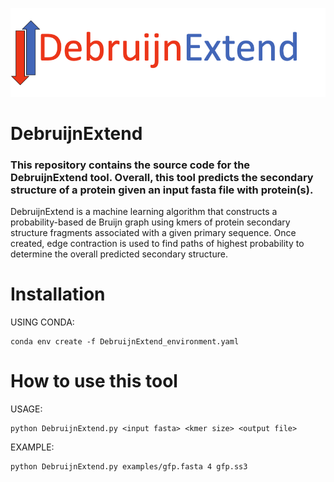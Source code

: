 ![Debruijn Extend](figures/debruijnextend_logo.png)

# DebruijnExtend
### This repository contains the source code for the DebruijnExtend tool. Overall, this tool predicts the secondary structure of a protein given an input fasta file with protein(s).

DebruijnExtend is a machine learning algorithm that constructs a probability-based de Bruijn graph using kmers of protein secondary structure fragments associated with a given primary sequence. Once created, edge contraction is used to find paths of highest probability to determine the overall predicted secondary structure.

# Installation
USING CONDA:
```
conda env create -f DebruijnExtend_environment.yaml
```

# How to use this tool
USAGE:
```                                                                           
python DebruijnExtend.py <input fasta> <kmer size> <output file>    
```

EXAMPLE:                                                                        
```
python DebruijnExtend.py examples/gfp.fasta 4 gfp.ss3
```

